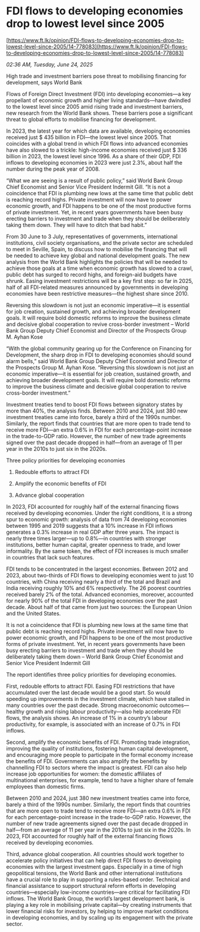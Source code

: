 # FDI flows to developing economies drop to lowest level since 2005

[https://www.ft.lk/opinion/FDI-flows-to-developing-economies-drop-to-lowest-level-since-2005/14-778083](https://www.ft.lk/opinion/FDI-flows-to-developing-economies-drop-to-lowest-level-since-2005/14-778083)

*02:36 AM, Tuesday, June 24, 2025*

High trade and investment barriers pose threat to mobilising financing for development, says World Bank

Flows of Foreign Direct Investment (FDI) into developing economies—a key propellant of economic growth and higher living standards—have dwindled to the lowest level since 2005 amid rising trade and investment barriers, new research from the World Bank shows. These barriers pose a significant threat to global efforts to mobilise financing for development.

In 2023, the latest year for which data are available, developing economies received just $ 435 billion in FDI—the lowest level since 2005. That coincides with a global trend in which FDI flows into advanced economies have also slowed to a trickle: high-income economies received just $ 336 billion in 2023, the lowest level since 1996. As a share of their GDP, FDI inflows to developing economies in 2023 were just 2.3%, about half the number during the peak year of 2008.

“What we are seeing is a result of public policy,” said World Bank Group Chief Economist and Senior Vice President Indermit Gill. “It is not a coincidence that FDI is plumbing new lows at the same time that public debt is reaching record highs. Private investment will now have to power economic growth, and FDI happens to be one of the most productive forms of private investment. Yet, in recent years governments have been busy erecting barriers to investment and trade when they should be deliberately taking them down. They will have to ditch that bad habit.”

From 30 June to 3 July, representatives of governments, international institutions, civil society organisations, and the private sector are scheduled to meet in Seville, Spain, to discuss how to mobilise the financing that will be needed to achieve key global and national development goals. The new analysis from the World Bank highlights the policies that will be needed to achieve those goals at a time when economic growth has slowed to a crawl, public debt has surged to record highs, and foreign-aid budgets have shrunk. Easing investment restrictions will be a key first step: so far in 2025, half of all FDI-related measures announced by governments in developing economies have been restrictive measures—the highest share since 2010.

Reversing this slowdown is not just an economic imperative—it is essential for job creation, sustained growth, and achieving broader development goals. It will require bold domestic reforms to improve the business climate and decisive global cooperation to revive cross-border investment – World Bank Group Deputy Chief Economist and Director of the Prospects Group M. Ayhan Kose

“With the global community gearing up for the Conference on Financing for Development, the sharp drop in FDI to developing economies should sound alarm bells,” said World Bank Group Deputy Chief Economist and Director of the Prospects Group M. Ayhan Kose. “Reversing this slowdown is not just an economic imperative—it is essential for job creation, sustained growth, and achieving broader development goals. It will require bold domestic reforms to improve the business climate and decisive global cooperation to revive cross-border investment.”

Investment treaties tend to boost FDI flows between signatory states by more than 40%, the analysis finds. Between 2010 and 2024, just 380 new investment treaties came into force, barely a third of the 1990s number. Similarly, the report finds that countries that are more open to trade tend to receive more FDI—an extra 0.6% in FDI for each percentage-point increase in the trade-to-GDP ratio. However, the number of new trade agreements signed over the past decade dropped in half—from an average of 11 per year in the 2010s to just six in the 2020s.

Three policy priorities for developing economies

1. Redouble efforts to attract FDI

2. Amplify the economic benefits of FDI

3. Advance global cooperation

In 2023, FDI accounted for roughly half of the external financing flows received by developing economies. Under the right conditions, it is a strong spur to economic growth: analysis of data from 74 developing economies between 1995 and 2019 suggests that a 10% increase in FDI inflows generates a 0.3% increase in real GDP after three years. The impact is nearly three times larger—up to 0.8%—in countries with stronger institutions, better human capital, greater openness to trade, and lower informality. By the same token, the effect of FDI increases is much smaller in countries that lack such features.

FDI tends to be concentrated in the largest economies. Between 2012 and 2023, about two-thirds of FDI flows to developing economies went to just 10 countries, with China receiving nearly a third of the total and Brazil and India receiving roughly 10% and 6% respectively. The 26 poorest countries received barely 2% of the total. Advanced economies, moreover, accounted for nearly 90% of the total FDI in developing economies over the past decade. About half of that came from just two sources: the European Union and the United States.

It is not a coincidence that FDI is plumbing new lows at the same time that public debt is reaching record highs. Private investment will now have to power economic growth, and FDI happens to be one of the most productive forms of private investment. Yet, in recent years governments have been busy erecting barriers to investment and trade when they should be deliberately taking them down – World Bank Group Chief Economist and Senior Vice President Indermit Gill

The report identifies three policy priorities for developing economies.

First, redouble efforts to attract FDI. Easing FDI restrictions that have accumulated over the last decade would be a good start. So would speeding up improvements in the investment climate, which have stalled in many countries over the past decade. Strong macroeconomic outcomes—healthy growth and rising labour productivity—also help accelerate FDI flows, the analysis shows. An increase of 1% in a country’s labour productivity, for example, is associated with an increase of 0.7% in FDI inflows.

Second, amplify the economic benefits of FDI. Promoting trade integration, improving the quality of institutions, fostering human capital development, and encouraging more people to participate in the formal economy increase the benefits of FDI. Governments can also amplify the benefits by channelling FDI to sectors where the impact is greatest. FDI can also help increase job opportunities for women: the domestic affiliates of multinational enterprises, for example, tend to have a higher share of female employees than domestic firms.

Between 2010 and 2024, just 380 new investment treaties came into force, barely a third of the 1990s number. Similarly, the report finds that countries that are more open to trade tend to receive more FDI—an extra 0.6% in FDI for each percentage-point increase in the trade-to-GDP ratio. However, the number of new trade agreements signed over the past decade dropped in half—from an average of 11 per year in the 2010s to just six in the 2020s. In 2023, FDI accounted for roughly half of the external financing flows received by developing economies.

Third, advance global cooperation. All countries should work together to accelerate policy initiatives that can help direct FDI flows to developing economies with the largest investment gaps. Especially in a time of high geopolitical tensions, the World Bank and other international institutions have a crucial role to play in supporting a rules-based order. Technical and financial assistance to support structural reform efforts in developing countries—especially low-income countries—are critical for facilitating FDI inflows. The World Bank Group, the world’s largest development bank, is playing a key role in mobilising private capital—by creating instruments that lower financial risks for investors, by helping to improve market conditions in developing economies, and by scaling up its engagement with the private sector.

